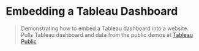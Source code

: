 # Embedding a Tableau Dashboard


> Demonstrating how to embed a Tableau dashboard into a website.
> Pulls Tableau dashboard and data from the public demos at [Tableau Public](https://public.tableau.com/en-us/s/)
